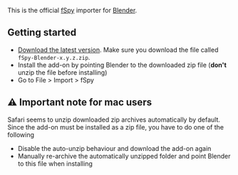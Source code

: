 This is the official [fSpy](https://fspy.io) importer for [Blender](https://blender.org).

## Getting started

* [Download the latest version](https://github.com/stuffmatic/fSpy-Blender/releases). Make sure you download the file called `fSpy-Blender-x.y.z.zip`.
* Install the add-on by pointing Blender to the downloaded zip file (__don't__ unzip the file before installing)
* Go to File > Import > fSpy

## ⚠️ Important note for mac users

Safari seems to unzip downloaded zip archives automatically by default. Since the add-on must be installed as a zip file, you have to do one of the following

* Disable the auto-unzip behaviour and download the add-on again
* Manually re-archive the automatically unzipped folder and point Blender to this file when installing
